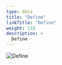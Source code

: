 ```yaml
---
type: docs
title: "Define"
linkTitle: "Define"
weight: 133
description: >
  Define
---
```


![Define](/images/bootcamp-slides/microservices-bootcamp/Slide133.PNG)
